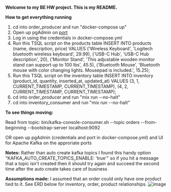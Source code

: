 **Welcome to my BE HW project. This is my README.**

**How to get everything running**
  
1. cd into order_producer and run "docker-compose up"
2. Open up pgAdmin on [port](http://127.0.0.1:9090/)
3. Log in using the credentials in docker-compose.yml
4. Run this TSQL script on the products table 
   INSERT INTO products (name, description, price) VALUES
  ('Wireless Keyboard', 'Logitech bluetooth wireless keyboard', 29.99),
  ('USB-C Hub', 'USB-C Hub description', 20),
  ('Monitor Stand', 'This adjustable wooden monitor stand can support up to 100 lbs', 45.5),
  ('Bluetooth Mouse', 'Bluetooth mouse with color changing lights. Mousepad is included.', 15.25);
5. Run this TSQL script on the inventory table
   INSERT INTO inventory (product_id, quantity, inserted_at, updated_at) VALUES
  (3, 1, CURRENT_TIMESTAMP, CURRENT_TIMESTAMP),
  (4, 2, CURRENT_TIMESTAMP, CURRENT_TIMESTAMP);
7. cd into order_producer and run "mix run --no-halt"
8. cd into inventory_consumer and run "mix run --no-halt"

**To see things moving:**

Read from topic: 
bin/kafka-console-consumer.sh --topic orders --from-beginning --bootstrap-server localhost:9092

OR open up pgAdmin (credentials and port in docker-compose.yml) and UI for Apache Kafka on the approriate ports

**Notes:**
Rather than auto create kafka topics I found this handy option "KAFKA_AUTO_CREATE_TOPICS_ENABLE: 'true'" so if you hit a message that a topic isn't created then it should try again and succeed the second time after the auto create takes care of business

**Assumptions made:**
I assumed that an order could only have one product tied to it. See ERD below for inventory, order, product relationships. 
![image](https://github.com/user-attachments/assets/97cfcdbd-3f93-44bc-bf4c-c46820c21576)


